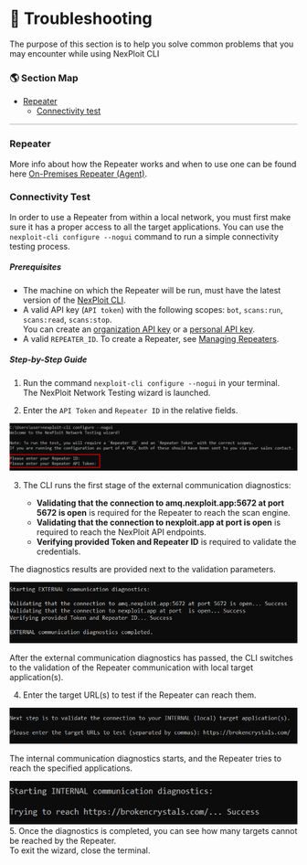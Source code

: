 # 👾 Troubleshooting

The purpose of this section is to help you solve common problems that you may encounter while using NexPloit CLI

### 🌎 Section Map <!-- {docsify-ignore} -->

- [Repeater](#repeater)
  - [Connectivity test](#connectivity-test)
 

<hr style="height:2px;background-color:#d1d3d4">

### Repeater

More info about how the Repeater works and when to use one can be found here [On-Premises Repeater (Agent)](/guide/introduction/deployment-onprem.md).

### Connectivity Test

In order to use a Repeater from within a local network, you must first make sure it has a proper access to all the target applications.
You can use the `nexploit-cli configure --nogui` command to run a simple connectivity testing process.

##### Prerequisites
- The machine on which the Repeater will be run, must have the latest version of the [NexPloit CLI](/guide/np-cli/installation.md).
- A valid API key (`API token`) with the following scopes: `bot`, `scans:run`, `scans:read`, `scans:stop`.<br>
  You can create an [organization API key](https://kb.neuralegion.com/#/guide/np-web-ui/advanced-set-up/managing-org?id=managing-organization-apicli-authentication-tokens) or a [personal API key](https://kb.neuralegion.com/#/guide/np-web-ui/advanced-set-up/managing-personal-account?id=managing-your-personal-api-keys-authentication-tokens).
- A valid `REPEATER_ID`. To create a Repeater, see [Managing Repeaters](/guide/np-web-ui/advanced-set-up/managing-repeaters.md).

##### Step-by-Step Guide

1. Run the command `nexploit-cli configure --nogui` in your terminal.<br> 
  The NexPloit Network Testing wizard is launched.
  
2. Enter the `API Token` and `Repeater ID` in the relative fields.

  ![credentials](media/test-credentials.png ':size=40%')

3. The CLI runs the first stage of the external communication diagnostics:

    * **Validating that the connection to amq.nexploit.app:5672 at port 5672 is open** is required for the Repeater to reach the scan engine.
    * **Validating that the connection to nexploit.app at port  is open** is required to reach the NexPloit API endpoints.
    * **Verifying provided Token and Repeater ID** is required to validate the credentials.

  The diagnostics results are provided next to the validation parameters. 

  ![external](media/external-diagnostics.png ':size=40%')
  
  After the external communication diagnostics has passed, the CLI switches to the validation of the Repeater communication with local target application(s).

4. Enter the target URL(s) to test if the Repeater can reach them.

  ![internal](media/internal-testing.png ':size=40%')

  The internal communication diagnostics starts, and the Repeater tries to reach the specified applications. 

  ![reach-url](media/trying-to-reach.png ':size=40%')
5. Once the diagnostics is completed, you can see how many targets cannot be reached by the Repeater.<br>
  To exit the wizard, close the terminal.

